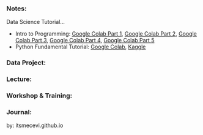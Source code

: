 ### Notes:
Data Science Tutorial...

* Intro to Programming: [Google Colab Part 1](), [Google Colab Part 2](), [Google Colab Part 3](), [Google Colab Part 4](), [Google Colab Part 5]()
* Python Fundamental Tutorial: [Google Colab](), [Kaggle]()


### Data Project:

### Lecture:

### Workshop & Training:

### Journal:

by: itsmecevi.github.io


